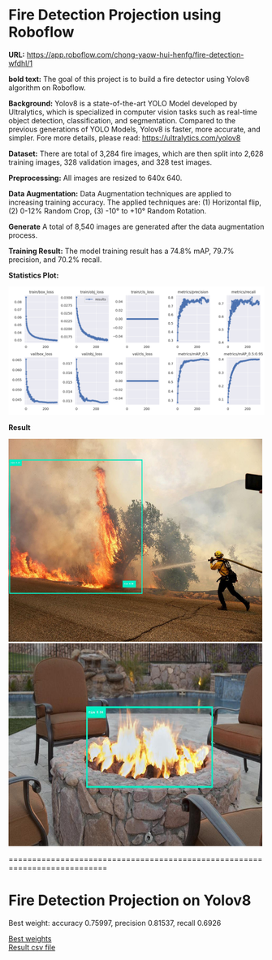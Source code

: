 
<h1>Fire Detection Projection using Roboflow</h1>

**URL:** https://app.roboflow.com/chong-yaow-hui-henfg/fire-detection-wfdhl/1

**bold text:** The goal of this project is to build a fire detector using Yolov8 algorithm on Roboflow. </p>
**Background:** Yolov8 is a state-of-the-art YOLO Model developed by Ultralytics, which is specialized in computer vision tasks such as real-time object detection, classification, and segmentation. Compared to the previous generations of YOLO Models, Yolov8 is faster, more accurate, and simpler. Fore more details, please read: https://ultralytics.com/yolov8

**Dataset:** There are total of 3,284 fire images, which are then split into 2,628 training images, 328 validation images, and 328 test images.

**Preprocessing:** All images are resized to 640x 640.

**Data Augmentation:** Data Augmentation techniques are applied to increasing training accuracy. The applied techniques are:
  (1) Horizontal flip, 
  (2) 0-12% Random Crop, 
  (3) -10° to +10° Random Rotation.

**Generate** A total of 8,540 images are generated after the data augmentation process.

**Training Result:** The model training result has a 74.8% mAP, 79.7% precision, and 70.2% recall.

**Statistics Plot:**

![](results.png)

**Result**

<img src="fire_image1_labeled.jfif" alt= “” width="500" height="400">

<img src="fire_image2_labeled.jfif" alt= “” width="500" height="400">

===========================================================================
<h1>Fire Detection Projection on Yolov8</h1>
Best weight: accuracy 0.75997, precision 0.81537, recall 0.6926

[Best weights](https://github.com/ychong4/ychong4.github.io/blob/master/Activity%202/FireDetectionRobflow/best.pt)
</br>
[Result csv file](https://github.com/ychong4/ychong4.github.io/blob/master/Activity%202/FireDetectionRobflow/results.csv)
